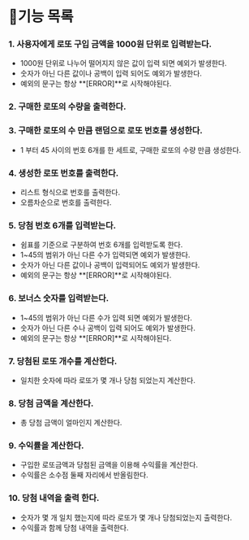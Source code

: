 # 🚀기능 목록
### 1. 사용자에게 로또 구입 금액을 1000원 단위로 입력받는다.
+ 1000원 단위로 나누어 떨어지지 않은 값이 입력 되면 예외가 발생한다.
+ 숫자가 아닌 다른 값이나 공백이 입력 되어도 예외가 발생한다.
+ 예외의 문구는 항상 **[ERROR]**로 시작해야된다.
### 2. 구매한 로또의 수량을 출력한다.
### 3. 구매한 로또의 수 만큼 랜덤으로 로또 번호를 생성한다.
+ 1 부터 45 사이의 번호 6개를 한 세트로, 구매한 로또의 수량 만큼 생성한다.
### 4. 생성한 로또 번호를 출력한다.
+ 리스트 형식으로 번호를 출력한다.
+ 오름차순으로 번호를 출력한다.
### 5. 당첨 번호 6개를 입력받는다.
+ 쉼표를 기준으로 구분하여 번호 6개를 입력받도록 한다.
+ 1~45의 범위가 아닌 다른 수가 입력되면 예외가 발생한다.
+ 숫자가 아닌 다른 값이나 공백이 입력되어도 예외가 발생한다.
+ 예외의 문구는 항상 **[ERROR]**로 시작해야된다.
### 6. 보너스 숫자를 입력받는다.
+ 1~45의 범위가 아닌 다른 수가 입력 되면 예외가 발생한다.
+ 숫자가 아닌 다른 수나 공백이 입력 되어도 예외가 발생한다.
+ 예외의 문구는 항상 **[ERROR]**로 시작해야된다.
### 7. 당첨된 로또 개수를 계산한다.
+ 일치한 숫자에 따라 로또가 몇 개나 당첨 되었는지 계산한다.
### 8. 당첨 금액을 계산한다.
+ 총 당첨 금액이 얼마인지 계산한다.
### 9. 수익률을 계산한다.
+ 구입한 로또금액과 당첨된 금액을 이용해 수익률을 계산한다.
+ 수익률은 소수점 둘째 자리에서 반올림한다.
### 10. 당첨 내역을 출력 한다.
+ 숫자가 몇 개 일치 했는지에 따라 로또가 몇 개나 당첨되었는지 출력한다.
+ 수익률과 함께 당첨 내역을 출력한다.

